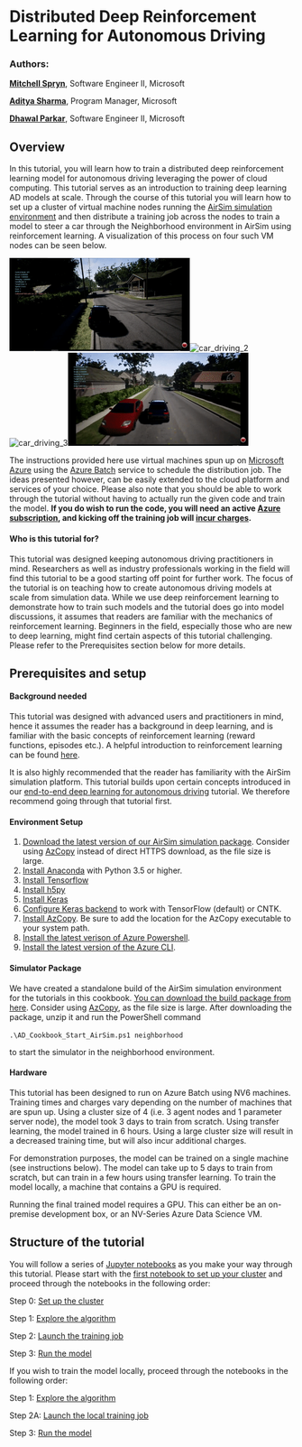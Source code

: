 # Distributed Deep Reinforcement Learning  for Autonomous Driving

### Authors:

**[Mitchell Spryn](https://www.linkedin.com/in/mitchell-spryn-57834545/)**, Software Engineer II, Microsoft

**[Aditya Sharma](https://www.linkedin.com/in/adityasharmacmu/)**, Program Manager, Microsoft

**[Dhawal Parkar](https://www.linkedin.com/in/dparkar/)**, Software Engineer II, Microsoft


## Overview

In this tutorial, you will learn how to train a distributed deep reinforcement learning model for autonomous driving leveraging the power of cloud computing. This tutorial serves as an introduction to training deep learning AD models at scale. Through the course of this tutorial you will learn how to set up a cluster of virtual machine nodes running the [AirSim simulation environment](https://github.com/Microsoft/AirSim) and then distribute a training job across the nodes to train a model to steer a car through the Neighborhood environment in AirSim using reinforcement learning. A visualization of this process on four such VM nodes can be seen below. 

![car_driving_1](car_driving_1.gif)![car_driving_2](car_driving_2.gif)
![car_driving_3](car_driving_3.gif)![car_driving_4](car_driving_4.gif)



The instructions provided here use virtual machines spun up on [Microsoft Azure](https://azure.microsoft.com/en-us/) using the [Azure Batch](https://azure.microsoft.com/en-us/services/batch/) service to schedule the distribution job. The ideas presented however, can be easily extended to the cloud platform and services of your choice. Please also note that you should be able to work through the tutorial without having to actually run the given code and train the model. **If you do wish to run the code, you will need an active [Azure subscription](https://azure.microsoft.com/en-us/free/), and kicking off the training job will [incur charges](https://azure.microsoft.com/en-us/pricing/).** 

#### Who is this tutorial for?

This tutorial was designed keeping autonomous driving practitioners in mind. Researchers as well as industry professionals working in the field will find this tutorial to be a good starting off point for further work. The focus of the tutorial is on teaching how to create autonomous driving models at scale from simulation data. While we use deep reinforcement learning to demonstrate how to train such models and the tutorial does go into model discussions, it assumes that readers are familiar with the mechanics of reinforcement learning. Beginners in the field, especially those who are new to deep learning, might find certain aspects of this tutorial challenging. Please refer to the Prerequisites section below for more details.

## Prerequisites and setup

#### Background needed

This tutorial was designed with advanced users and practitioners in mind, hence it assumes the reader has a background in deep learning, and is familiar with the basic concepts of reinforcement learning (reward functions, episodes etc.). A helpful introduction to reinforcement learning can be found [here](https://medium.freecodecamp.org/deep-reinforcement-learning-where-to-start-291fb0058c01).

It is also highly recommended that the reader has familiarity with the AirSim simulation platform. This tutorial builds upon certain concepts introduced in our [end-to-end deep learning for autonomous driving](../AirSimE2EDeepLearning/README.md) tutorial. We therefore recommend going through that tutorial first.

#### Environment Setup

1. [Download the latest version of our AirSim simulation package](https://airsimtutorialdataset.blob.core.windows.net/e2edl/AD_Cookbook_AirSim.7z). Consider using [AzCopy](https://docs.microsoft.com/en-us/azure/storage/common/storage-use-azcopy) instead of direct HTTPS download, as the file size is large.
2. [Install Anaconda](https://conda.io/docs/user-guide/install/index.html) with Python 3.5 or higher.
3. [Install Tensorflow](https://www.tensorflow.org/install/install_windows)
4. [Install h5py](http://docs.h5py.org/en/latest/build.html)
5. [Install Keras](https://keras.io/#installation)
6. [Configure Keras backend](https://keras.io/backend/) to work with TensorFlow (default) or CNTK.
7. [Install AzCopy](https://docs.microsoft.com/en-us/azure/storage/common/storage-use-azcopy). Be sure to add the location for the AzCopy executable to your system path.
8. [Install the latest verison of Azure Powershell](https://docs.microsoft.com/en-us/powershell/azure/install-azurerm-ps?view=azurermps-5.3.0).
9. [Install the latest version of the Azure CLI](https://docs.microsoft.com/en-us/cli/azure/install-azure-cli?view=azure-cli-latest).

#### Simulator Package

We have created a standalone build of the AirSim simulation environment for the tutorials in this cookbook. [You can download the build package from here](https://airsimtutorialdataset.blob.core.windows.net/e2edl/AD_Cookbook_AirSim.7z). Consider using [AzCopy](https://docs.microsoft.com/en-us/azure/storage/common/storage-use-azcopy), as the file size is large. After downloading the package, unzip it and run the PowerShell command

`
.\AD_Cookbook_Start_AirSim.ps1 neighborhood
`

to start the simulator in the neighborhood environment.

#### Hardware

This tutorial has been designed to run on Azure Batch using NV6 machines. Training times and charges vary depending on the number of machines that are spun up. Using a cluster size of 4 (i.e. 3 agent nodes and 1 parameter server node), the model took 3 days to train from scratch. Using transfer learning, the model trained in 6 hours. Using a large cluster size will result in a decreased training time, but will also incur additional charges. 

For demonstration purposes, the model can be trained on a single machine (see instructions below). The model can take up to 5 days to train from scratch, but can train in a few hours using transfer learning. To train the model locally, a machine that contains a GPU is required.

Running the final trained model requires a GPU. This can either be an on-premise development box, or an NV-Series Azure Data Science VM. 

## Structure of the tutorial

You will follow a series of [Jupyter notebooks](https://jupyter-notebook.readthedocs.io/en/stable/index.html) as you make your way through this tutorial. Please start with the [first notebook to set up your cluster](SetupCluster.ipynb) and proceed through the notebooks in the following order:

Step 0: [Set up the cluster](SetupCluster.ipynb)

Step 1: [Explore the algorithm](ExploreAlgorithm.ipynb)

Step 2: [Launch the training job](LaunchTrainingJob.ipynb)

Step 3: [Run the model](RunModel.ipynb)



If you wish to train the model locally, proceed through the notebooks in the following order:

Step 1: [Explore the algorithm](ExploreAlgorithm.ipynb)

Step 2A: [Launch the local training job](LaunchLocalTrainingJob.ipynb)

Step 3: [Run the model](RunModel.ipynb)

